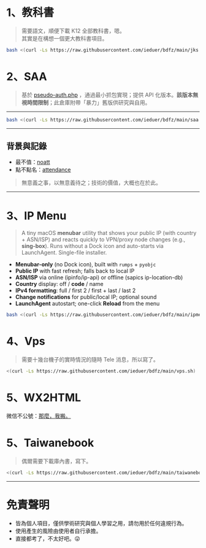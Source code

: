  # 1、教科書

> 需要語文，順便下載 K12 全部教科書，嗯。   
其實是在構想一個更大教科書項目。  

 ```bash
bash <(curl -Ls https://raw.githubusercontent.com/ieduer/bdfz/main/jks.sh)
```

 
 
 # 2、SAA

> 基於 <a href="https://github.com/c-jeremy/sue/blob/main/pseudo-auth.php" target="_blank" rel="noopener noreferrer">pseudo-auth.php</a> ，通過最小抓包實現；提供 API 化版本。**該版本無視時間限制**；此倉庫附帶「暴力」舊版供研究與自用。

---


```bash
bash <(curl -Ls https://raw.githubusercontent.com/ieduer/bdfz/main/saa.sh)
```

---

## 背景與記錄

- 最不值：<a href="https://bdfz.net/posts/imgseiue/" target="_blank" rel="noopener noreferrer">noatt</a>
- 點不點名：<a href="https://bdfz.net/posts/attendance/" target="_blank" rel="noopener noreferrer">attendance</a>

> 無意義之事，以無意義待之；技術的價值，大概也在於此。

---

# 3、IP Menu

> A tiny macOS **menubar** utility that shows your public IP (with country + ASN/ISP) and reacts quickly to VPN/proxy node changes (e.g., **sing-box**). Runs without a Dock icon and auto-starts via LaunchAgent. Single-file installer.

- **Menubar-only** (no Dock icon), built with `rumps` + `pyobjc`
- **Public IP** with fast refresh; falls back to local IP
- **ASN/ISP** via online (ipinfo/ip-api) or offline (sapics ip-location-db)
- **Country** display: off / **code** / name
- **IPv4 formatting**: full / first 2 / first + last / last 2
- **Change notifications** for public/local IP; optional sound
- **LaunchAgent** autostart; one-click **Reload** from the menu


```bash
bash <(curl -Ls https://raw.githubusercontent.com/ieduer/bdfz/main/ipmenu.sh)
```

# 4、Vps

> 需要十幾台機子的實時情況的隨時 Tele 消息，所以寫了。  

```bash
<(curl -Ls https://raw.githubusercontent.com/ieduer/bdfz/main/vps.sh)
```

# 5、WX2HTML 

微信不公號：<a href="https://bdfz.net/posts/fuckwechat/" target="_blank" rel="noopener noreferrer">那麼，我搬。</a>

# 5、Taiwanebook 

> 偶爾需要下載庫內書，寫下。  

```bash
<(curl -Ls https://raw.githubusercontent.com/ieduer/bdfz/main/taiwanebook.sh)
```

---

# 免責聲明

- 皆為個人項目，僅供學術研究與個人學習之用，請勿用於任何違規行為。
- 使用產生的風險由使用者自行承擔。
- 直接都考了，不太好吧。😜